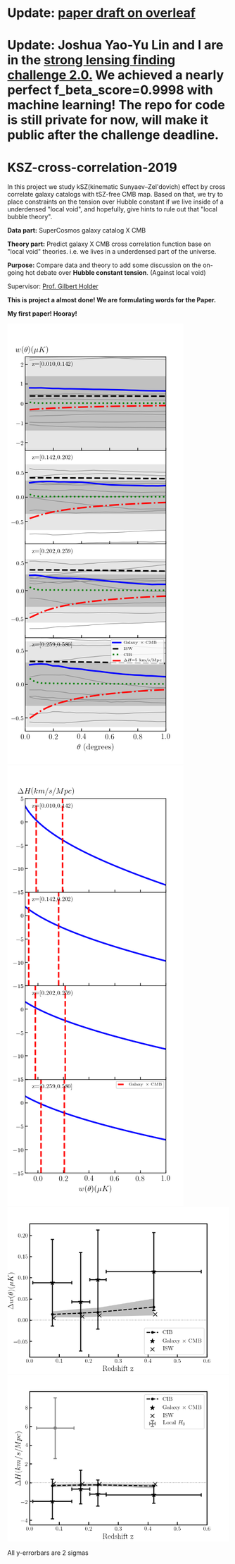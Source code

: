 # Update: [paper draft on overleaf](https://www.overleaf.com/read/szngrhcfnshs)

# Update: Joshua Yao-Yu Lin and I are in the [strong lensing finding challenge 2.0.](http://metcalf1.difa.unibo.it/blf-portal/gg_challenge.html) We achieved a nearly perfect f_beta_score=0.9998 with machine learning! The repo for code is still private for now, will make it public after the challenge deadline.


# KSZ-cross-correlation-2019

In this project we study kSZ(kinematic Sunyaev–Zel'dovich) effect by cross correlate galaxy catalogs with tSZ-free CMB map. Based on that, we try to place constraints on the tension over Hubble constant if we live inside of a underdensed "local void", and hopefully, give hints to rule out that "local bubble theory".

**Data part:** SuperCosmos galaxy catalog X CMB

**Theory part:** Predict galaxy X CMB cross correlation function base on "local void" theories. i.e. we lives in a underdensed part of the universe.

**Purpose:** Compare data and theory to add some discussion on the on-going hot debate over **Hubble constant tension**. (Against local void)

Supervisor: [Prof. Gilbert Holder](https://physics.illinois.edu/people/directory/profile/gholder)

**This is project a almost done! We are formulating words for the Paper.**

**My first paper! Hooray!**


![](plot/Final_plot2.png)
![](plot/Final_plot3.png)
![](plot/Final_plot1.png)
![](plot/Final_plot4.png)

All y-errorbars are 2 sigmas




